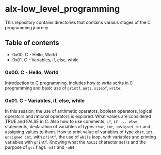 # alx-low_level_programming
This repository contains directories that contains various stages of the C programming journey

## Table of contents
* 0x00. C - Hello, World
* 0x01. C - Variables, if, else, while

### 0x00. C - Hello, World
Introduction to C programming. includes how to write scrits in C programming and basic use of `printf`, `puts`, `sizeof`, `write`.

### 0x01. C - Variables, if, else, while
In this session, the use of arithmetic operators, boolean operators, logical operators and rational operators is explored. What values are considered TRUE and FALSE in C. Also how to use comments, `if`, `if ... else` statements, declaration of variables of types `char`, `int`, `unsigned int` and assigning values to them.
How to print value of variables of type `char`, `int`, `unsigned int`, with `printf`, the use of `while` loop, with variables and printing variables with `printf`. Knowing what the `ASCII` character set is and the purpose of `gcc` flags `-m32` and `-m64`
